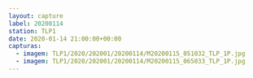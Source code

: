 ```yaml
---
layout: capture
label: 20200114
station: TLP1
date: 2020-01-14 21:00:00+00:00
capturas:
  - imagem: TLP1/2020/202001/20200114/M20200115_051032_TLP_1P.jpg
  - imagem: TLP1/2020/202001/20200114/M20200115_065033_TLP_1P.jpg
---
```

